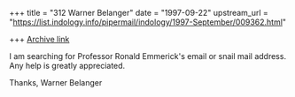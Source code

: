 +++
title = "312 Warner Belanger"
date = "1997-09-22"
upstream_url = "https://list.indology.info/pipermail/indology/1997-September/009362.html"

+++
[Archive link](https://list.indology.info/pipermail/indology/1997-September/009362.html)

I am searching for Professor Ronald Emmerick's email or snail mail address.
Any help is greatly appreciated.

Thanks,
Warner Belanger



